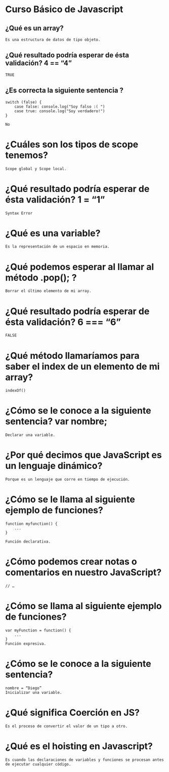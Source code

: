 # Curso Básico de Javascript
## ¿Qué es un array?
	Es una estructura de datos de tipo objeto.
## ¿Qué resultado podría esperar de ésta validación? 4 == “4”
	TRUE
## ¿Es correcta la siguiente sentencia ?
	switch (false) { 
		case false: console.log("Soy falso :( ") 
		case true: console.log("Soy verdadero!") 
	}
	
	No
# ¿Cuáles son los tipos de scope tenemos?
	Scope global y Scope local.
# ¿Qué resultado podría esperar de ésta validación? 1 = “1”
	Syntax Error
# ¿Qué es una variable?
	Es la representación de un espacio en memoria.
# ¿Qué podemos esperar al llamar al método .pop(); ?
	Borrar el último elemento de mi array.
# ¿Qué resultado podría esperar de ésta validación? 6 === “6”
	FALSE
# ¿Qué método llamaríamos para saber el index de un elemento de mi array?
	indexOf()
# ¿Cómo se le conoce a la siguiente sentencia? var nombre;
	Declarar una variable.
# ¿Por qué decimos que JavaScript es un lenguaje dinámico?
	Porque es un lenguaje que corre en tiempo de ejecución.
# ¿Cómo se le llama al siguiente ejemplo de funciones?
	function myfunction() { 
		...
	}

	Función declarativa.
# ¿Cómo podemos crear notas o comentarios en nuestro JavaScript?
	// …

# ¿Cómo se llama al siguiente ejemplo de funciones?
	var myFunction = function() { 
		...
	}
	Función expresiva.
# ¿Cómo se le conoce a la siguiente sentencia?
	nombre = “Diego”
	Inicializar una variable.
# ¿Qué significa Coerción en JS?
	Es el proceso de convertir el valor de un tipo a otro.
# ¿Qué es el hoisting en Javascript?
	Es cuando las declaraciones de variables y funciones se procesan antes de ejecutar cualquier código.
